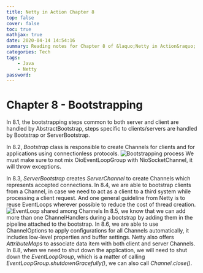 ```yaml
---
title: Netty in Action Chapter 8
top: false
cover: false
toc: true
mathjax: true
date: 2020-04-14 14:54:16
summary: Reading notes for Chapter 8 of &laquo;Netty in Action&raquo;
categories: Tech
tags:
    - Java
    - Netty
password:
---
```


# Chapter 8 - Bootstrapping
<!--more-->
In 8.1, the bootstrapping steps common to both server and client are handled by AbstractBootstrap, steps specific to clients/servers are handled by Bootstrap or ServerBootstrap.

In 8.2, *Bootstrap* class is responsible to create Channels for clients and for applications using connectionless protocols.
![Bootstrapping process](bootstrapping_process.png)
We must make sure to not mix OioEventLoopGroup with NioSocketChannel, it will throw exceptions.

In 8.3, *ServerBootstrap* creates *ServerChannel* to create Channels which represents accepted connections.
In 8.4, we are able to bootstrap clients from a Channel, in case we need to act as a client to a third system while processing a client request. And one general guideline from Netty is to reuse EventLoops wherever possible to reduce the cost of thread creation.
![EventLoop shared among Channels](eventLoop_shared_among_channels.png)
In 8.5, we know that we can add more than one ChannelHandlers during a bootstrap by adding them in the pipeline attached to the bootstrap.
In 8.6, we are able to use ChannelOptions to apply configurations for all Channels automatically, it includes low-level properties and buffer settings.
Netty also offers *AttributeMaps* to associate data item with both client and server Channels.
In 8.8, when we need to shut down the application, we will need to shut down the *EventLoopGroup*, which is a matter of calling *EventLoopGroup.shutdownGracefully()*, we can also call *Channel.close()*.